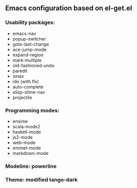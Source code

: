 ## Emacs configuration based on el-get.el

### Usability packages:
- emacs-nav
- popup-switcher
- goto-last-change
- ace-jump-mode
- expand-region
- mark-multiple
- old-fashioned-undo
- paredit
- smex
- ido (with flx)
- auto-complete
- elisp-slime-nav
- projectile

### Programming modes:
- ensime
- scala-mode2
- haskell-mode
- js2-mode
- web-mode
- emmet-mode
- markdown-mode

### Modeline: powerline

### Theme: modified tango-dark
